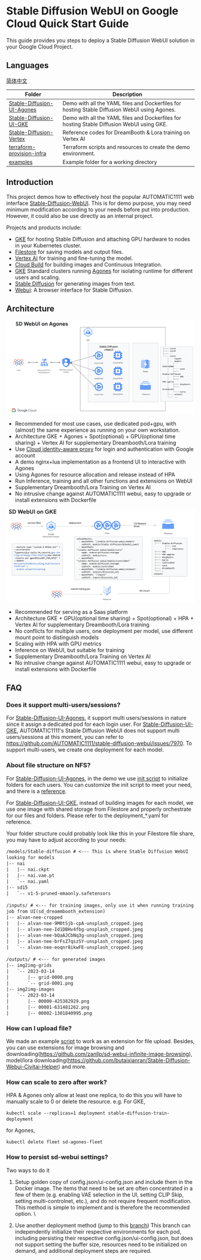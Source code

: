 # Stable Diffusion WebUI on Google Cloud Quick Start Guide

This guide provides you steps to deploy a Stable Diffusion WebUI solution in your Google Cloud Project.

## Languages
[简体中文](./README_cn.md)

| Folder                             | Description                                                                                                                                                                                                                                                                                   |
|------------------------------------|-----------------------------------------------------------------------------------------------------------------------------------------------------------------------------------------------------------------------------------------------------------------------------------------------|
| [Stable-Diffusion-UI-Agones](./Stable-Diffusion-UI-Agones/README.md) | Demo with all the YAML files and Dockerfiles for hosting Stable Diffusion WebUI using Agones. |
| [Stable-Diffusion-UI-GKE](./Stable-Diffusion-UI-GKE/README.md) | Demo with all the YAML files and Dockerfiles for hosting Stable Diffusion WebUI using GKE. |
| [Stable-Diffusion-Vertex](./Stable-Diffusion-Vertex/README.md) | Reference codes for DreamBooth & Lora training on Vertex AI |
| [terraform-provision-infra](./terraform-provision-infra/README.md) | Terraform scripts and resources to create the demo environment. |
| [examples](./examples) | Example folder for a working directory | 

## Introduction
   This project demos how to effectively host the popular AUTOMATIC1111 web interface [Stable-Diffusion-WebUI](https://github.com/AUTOMATIC11111/stable-diffusion-webui).
   This is for demo purpose, you may need minimum modification according to your needs before put into production. However, it could also be use directly as an internal project.
   

   Projects and products include:
*   [GKE](https://cloud.google.com/kubernetes-engine) for hosting Stable Diffusion and attaching GPU hardware to nodes in your Kubernetes cluster.
*   [Filestore](https://cloud.google.com/filestore) for saving models and output files.
*   [Vertex AI](https://cloud.google.com/vertex-ai) for training and fine-tuning the model.
*   [Cloud Build](https://cloud.google.com/build) for building images and Continuous Integration.
*   [GKE](https://cloud.google.com/kubernetes-engine) Standard clusters running [Agones](https://agones.dev/) for isolating runtime for different users and scaling.
*   [Stable Diffusion](https://huggingface.co/runwayml/stable-diffusion-v1-5) for generating images from text.
*   [Webui](https://github.com/AUTOMATIC1111/stable-diffusion-webui): A browser interface for Stable Diffusion.

## Architecture
![Agones](Stable-Diffusion-UI-Agones/images/sd-webui-agones.png)
* Recommended for most use cases, use dedicated pod+gpu, with (almost) the same experience as running on your own workstation.
* Architecture GKE + Agones + Spot(optional) + GPU(optional time sharing) + Vertex AI for supplementary Dreambooth/Lora training
* Use [Cloud identity-aware proxy](https://cloud.google.com/iap) for login and authentication with Google account
* A demo nginx+lua implementation as a frontend UI to interactive with Agones
* Using Agones for resource allocation and release instead of HPA
* Run Inference, training and all other functions and extensions on WebUI
* Supplementary Dreambooth/Lora Training on Vertex AI
* No intrusive change against AUTOMATIC1111 webui, easy to upgrade or install extensions with Dockerfile

![GKE](Stable-Diffusion-UI-GKE/images/sd-webui-gke.png)
* Recommended for serving as a Saas platform
* Architecture GKE + GPU(optional time sharing) + Spot(optional) + HPA + Vertex AI for supplementary Dreambooth/Lora training
* No conflicts for multiple users, one deployment per model, use different mount point to distinguish models
* Scaling with HPA with GPU metrics
* Inference on WebUI, but suitable for training
* Supplementary Dreambooth/Lora Training on Vertex AI
* No intrusive change against AUTOMATIC1111 webui, easy to upgrade or install extensions with Dockerfile

## FAQ
### Does it support multi-users/sessions?

For [Stable-Diffusion-UI-Agones](./Stable-Diffusion-UI-Agones/README.md), it support multi users/sessions in nature since it assign a dedicated pod for each login user.
For [Stable-Diffusion-UI-GKE](./Stable-Diffusion-UI-GKE/README.md), AUTOMATIC1111's Stable Diffusion WebUI does not support multi users/sessions at this moment, you can refer to https://github.com/AUTOMATIC1111/stable-diffusion-webui/issues/7970. To support multi-users, we create one deployment for each model.

### About file structure on NFS?
For [Stable-Diffusion-UI-Agones](./Stable-Diffusion-UI-Agones/README.md), in the demo we use [init script](./Stable-Diffusion-UI-Agones/sd-webui/user-watch.py) to initialize folders for each users.
You can customize the init script to meet your need, and there is a [reference](./examples/sd-webui/user-watch.py).

For [Stable-Diffusion-UI-GKE](./Stable-Diffusion-UI-GKE/README.md), instead of building images for each model, we use one image with shared storage from Filestore and properly orchestrate for our files and folders.
Please refer to the deployment_*.yaml for reference.

Your folder structure could probably look like this in your Filestore file share, you may have to adjust according to your needs:
```
/models/Stable-diffusion # <--- This is where Stable Diffusion WebUI looking for models
|-- nai
|   |-- nai.ckpt
|   |-- nai.vae.pt
|   `-- nai.yaml
|-- sd15
|   `-- v1-5-pruned-emaonly.safetensors

/inputs/ # <--- for training images, only use it when running training job from UI(sd_dreammbooth_extension)
|-- alvan-nee-cropped
|   |-- alvan-nee-9M0tSjb-cpA-unsplash_cropped.jpeg
|   |-- alvan-nee-Id1DBHv4fbg-unsplash_cropped.jpeg
|   |-- alvan-nee-bQaAJCbNq3g-unsplash_cropped.jpeg
|   |-- alvan-nee-brFsZ7qszSY-unsplash_cropped.jpeg
|   `-- alvan-nee-eoqnr8ikwFE-unsplash_cropped.jpeg

/outputs/ # <--- for generated images
|-- img2img-grids
|   `-- 2023-03-14
|       |-- grid-0000.png
|       `-- grid-0001.png
|-- img2img-images
|   `-- 2023-03-14
|       |-- 00000-425382929.png
|       |-- 00001-631481262.png
|       |-- 00002-1301840995.png
```
### How can I upload file?
We made an example [script](./Stable-Diffusion-UI-Agones/sd-webui/extensions/stable-diffusion-webui-udload/scripts/udload.py) to work as an extension for file upload.
Besides, you can use extensions for image browsing and downloading(https://github.com/zanllp/sd-webui-infinite-image-browsing), model/lora downloading(https://github.com/butaixianran/Stable-Diffusion-Webui-Civitai-Helper) and more.

### How can scale to zero after work?
HPA & Agones only allow at least one replica, to do this you will have to manually scale to 0 or delete the resource.
e.g. For GKE,
```
kubectl scale --replicas=1 deployment stable-diffusion-train-deployment
```
for Agones,
```
kubectl delete fleet sd-agones-fleet
```

### How to persist sd-webui settings?
Two ways to do it
1. Setup golden copy of config.json/ui-config.json and include them in the Docker image.
The items that need to be set are often concentrated in a few of them (e.g. enabling VAE selection in the UI, setting CLIP Skip, setting multi-controlnet, etc.), and do not require frequent modification. \
This method is simple to implement and is therefore the recommended option. \

2. Use another deployment method (jump to this [branch](https://github.com/nonokangwei/Stable-Diffusion-on-GCP/tree/Stable-Diffusion-on-GCP-X))
This branch can independently initialize their respective environments for each pod, including persisting their respective config.json/ui-config.json, but does not support setting the buffer size, resources need to be initialized on demand, and additional deployment steps are required.